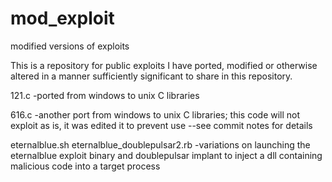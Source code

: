 # mod_exploit
modified versions of exploits

This is a repository for public exploits I have ported, modified or otherwise altered in a manner sufficiently significant to share in this repository.

121.c
  -ported from windows to unix C libraries

616.c
  -another port from windows to unix C libraries; this code will not exploit as is, it was edited it to prevent use
    --see commit notes for details

eternalblue.sh
eternalblue_doublepulsar2.rb
  -variations on launching the eternalblue exploit binary and doublepulsar implant to inject a dll containing malicious code into a target process
